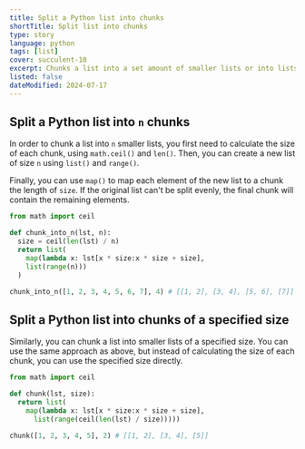 ```yaml
---
title: Split a Python list into chunks
shortTitle: Split list into chunks
type: story
language: python
tags: [list]
cover: succulent-10
excerpt: Chunks a list into a set amount of smaller lists or into lists of a specified size.
listed: false
dateModified: 2024-07-17
---
```


## Split a Python list into `n` chunks

In order to chunk a list into `n` smaller lists, you first need to calculate the size of each chunk, using `math.ceil()` and `len()`. Then, you can create a new list of size `n` using `list()` and `range()`.

Finally, you can use `map()` to map each element of the new list to a chunk the length of `size`. If the original list can't be split evenly, the final chunk will contain the remaining elements.

```py
from math import ceil

def chunk_into_n(lst, n):
  size = ceil(len(lst) / n)
  return list(
    map(lambda x: lst[x * size:x * size + size],
    list(range(n)))
  )

chunk_into_n([1, 2, 3, 4, 5, 6, 7], 4) # [[1, 2], [3, 4], [5, 6], [7]]
```

## Split a Python list into chunks of a specified size

Similarly, you can chunk a list into smaller lists of a specified size. You can use the same approach as above, but instead of calculating the size of each chunk, you can use the specified size directly.

```py
from math import ceil

def chunk(lst, size):
  return list(
    map(lambda x: lst[x * size:x * size + size],
      list(range(ceil(len(lst) / size)))))

chunk([1, 2, 3, 4, 5], 2) # [[1, 2], [3, 4], [5]]
```
